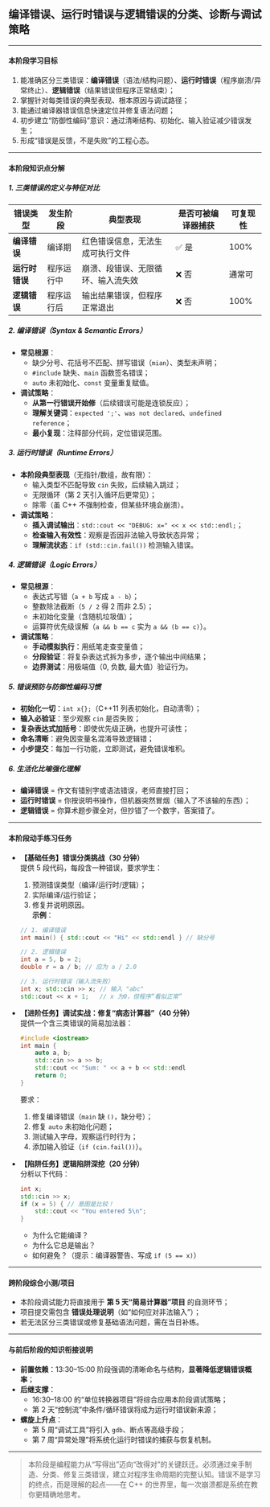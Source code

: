 ## **编译错误、运行时错误与逻辑错误的分类、诊断与调试策略**

---

#### **本阶段学习目标**  
1. 能准确区分三类错误：**编译错误**（语法/结构问题）、**运行时错误**（程序崩溃/异常终止）、**逻辑错误**（结果错误但程序正常结束）；  
2. 掌握针对每类错误的典型表现、根本原因与调试路径；  
3. 能通过编译器错误信息快速定位并修复语法问题；  
4. 初步建立“防御性编码”意识：通过清晰结构、初始化、输入验证减少错误发生；  
5. 形成“错误是反馈，不是失败”的工程心态。

---

#### **本阶段知识点分解**

##### 1. **三类错误的定义与特征对比**
| 错误类型       | 发生阶段     | 典型表现                             | 是否可被编译器捕获 | 可复现性 |
|----------------|--------------|--------------------------------------|--------------------|----------|
| **编译错误**   | 编译期       | 红色错误信息，无法生成可执行文件     | ✅ 是              | 100%     |
| **运行时错误** | 程序运行中   | 崩溃、段错误、无限循环、输入流失效   | ❌ 否              | 通常可   |
| **逻辑错误**   | 程序运行后   | 输出结果错误，但程序正常退出         | ❌ 否              | 100%     |

##### 2. **编译错误（Syntax & Semantic Errors）**
- **常见根源**：
  - 缺少分号、花括号不匹配、拼写错误（`mian`）、类型未声明；
  - `#include` 缺失、`main` 函数签名错误；
  - `auto` 未初始化、`const` 变量重复赋值。
- **调试策略**：
  - **从第一行错误开始修**（后续错误可能是连锁反应）；
  - **理解关键词**：`expected ';'`、`was not declared`、`undefined reference`；
  - **最小复现**：注释部分代码，定位错误范围。

##### 3. **运行时错误（Runtime Errors）**
- **本阶段典型表现**（无指针/数组，故有限）：
  - 输入类型不匹配导致 `cin` 失败，后续输入跳过；
  - 无限循环（第 2 天引入循环后更常见）；
  - 除零（虽 C++ 不强制检查，但某些环境会崩溃）。
- **调试策略**：
  - **插入调试输出**：`std::cout << "DEBUG: x=" << x << std::endl;`；
  - **检查输入有效性**：观察是否因非法输入导致状态异常；
  - **理解流状态**：`if (std::cin.fail())` 检测输入错误。

##### 4. **逻辑错误（Logic Errors）**
- **常见根源**：
  - 表达式写错（`a + b` 写成 `a - b`）；
  - 整数除法截断（`5 / 2` 得 2 而非 2.5）；
  - 未初始化变量（含随机垃圾值）；
  - 运算符优先级误解（`a && b == c` 实为 `a && (b == c)`）。
- **调试策略**：
  - **手动模拟执行**：用纸笔走查变量值；
  - **分段验证**：将复杂表达式拆为多步，逐个输出中间结果；
  - **边界测试**：用极端值（0, 负数, 最大值）验证行为。

##### 5. **错误预防与防御性编码习惯**
- **初始化一切**：`int x{};`（C++11 列表初始化，自动清零）；
- **输入必验证**：至少观察 `cin` 是否失败；
- **复杂表达式加括号**：即使优先级正确，也提升可读性；
- **命名清晰**：避免因变量名混淆导致逻辑错；
- **小步提交**：每加一行功能，立即测试，避免错误堆积。

##### 6. **生活化比喻强化理解**
- **编译错误** = 作文有错别字或语法错误，老师直接打回；  
- **运行时错误** = 你按说明书操作，但机器突然冒烟（输入了不该输的东西）；  
- **逻辑错误** = 你算术题步骤全对，但抄错了一个数字，答案错了。

---

#### **本阶段动手练习任务**

- **【基础任务】错误分类挑战（30 分钟）**  
  提供 5 段代码，每段含一种错误，要求学生：  
  1. 预测错误类型（编译/运行时/逻辑）；  
  2. 实际编译/运行验证；  
  3. 修复并说明原因。  
  **示例**：
  ```cpp
  // 1. 编译错误
  int main() { std::cout << "Hi" << std::endl } // 缺分号

  // 2. 逻辑错误
  int a = 5, b = 2;
  double r = a / b; // 应为 a / 2.0

  // 3. 运行时错误（输入流失败）
  int x; std::cin >> x; // 输入 "abc"
  std::cout << x + 1;   // x 为0，但程序“看似正常”
  ```

- **【进阶任务】调试实战：修复“病态计算器”（40 分钟）**  
  提供一个含三类错误的简易加法器：
  ```cpp
  #include <iostream>
  int main {
      auto a, b;
      std::cin >> a >> b;
      std::cout << "Sum: " << a + b << std::endl
      return 0;
  }
  ```
  要求：  
  1. 修复编译错误（`main` 缺 `()`，缺分号）；  
  2. 修复 `auto` 未初始化问题；  
  3. 测试输入字母，观察运行时行为；  
  4. 添加输入验证（`if (cin.fail())`）。

- **【陷阱任务】逻辑陷阱深挖（20 分钟）**  
  分析以下代码：
  ```cpp
  int x;
  std::cin >> x;
  if (x = 5) { // 意图是比较！
      std::cout << "You entered 5\n";
  }
  ```
  - 为什么它能编译？  
  - 为什么它总是输出？  
  - 如何避免？（提示：编译器警告、写成 `if (5 == x)`）

---

#### **跨阶段综合小测/项目**  
- 本阶段调试能力将直接用于 **第 5 天“简易计算器”项目** 的自测环节；  
- 项目提交需包含 **错误处理说明**（如“如何应对非法输入”）；  
- 若无法区分三类错误或修复基础语法问题，需在当日补练。

---

#### **与前后阶段的知识衔接说明**

- **前置依赖**：13:30–15:00 阶段强调的清晰命名与结构，**显著降低逻辑错误概率**；  
- **后继支撑**：  
  - 16:30–18:00 的“单位转换器项目”将综合应用本阶段调试策略；  
  - 第 2 天“控制流”中条件/循环错误将成为运行时错误新来源；  
- **螺旋上升点**：  
  - 第 5 周“调试工具”将引入 `gdb`、断点等高级手段；  
  - 第 7 周“异常处理”将系统化运行时错误的捕获与恢复机制。

--- 

> 本阶段是编程能力从“写得出”迈向“改得对”的关键跃迁。必须通过亲手制造、分类、修复三类错误，建立对程序生命周期的完整认知。错误不是学习的终点，而是理解的起点——在 C++ 的世界里，每一次崩溃都是系统在教你更精确地思考。